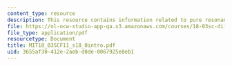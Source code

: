```yaml
---
content_type: resource
description: This resource contains information related to pure resonance.
file: https://ol-ocw-studio-app-qa.s3.amazonaws.com/courses/18-03sc-differential-equations-fall-2011/3655af30412e2aebd0de0067925e8eb1_MIT18_03SCF11_s18_0intro.pdf
file_type: application/pdf
resourcetype: Document
title: MIT18_03SCF11_s18_0intro.pdf
uid: 3655af30-412e-2aeb-d0de-0067925e8eb1
---
```

